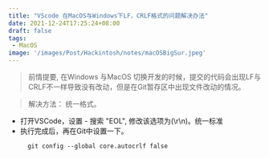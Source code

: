 ```yaml
---
title: "VScode 在MacOS与Windows下LF，CRLF格式的问题解决办法"
date: 2021-12-24T17:25:24+08:00
draft: false
tags:
 - MacOS
image: '/images/Post/Hackintosh/notes/macOSBigSur.jpeg'
---
```

> 前情提要, 在Windows 与MacOS 切换开发的时候，提交的代码会出现LF与CRLF不一样导致没有改动，但是在Git暂存区中出现文件改动的情况。
<!--more-->

> 解决方法： 统一格式。
- 打开VSCode，设置 - 搜索 "EOL", 修改该选项为(\r\n)。统一标准
- 执行完成后，再在Git中设置一下。
  ```
    git config --global core.autocrlf false
  ```
